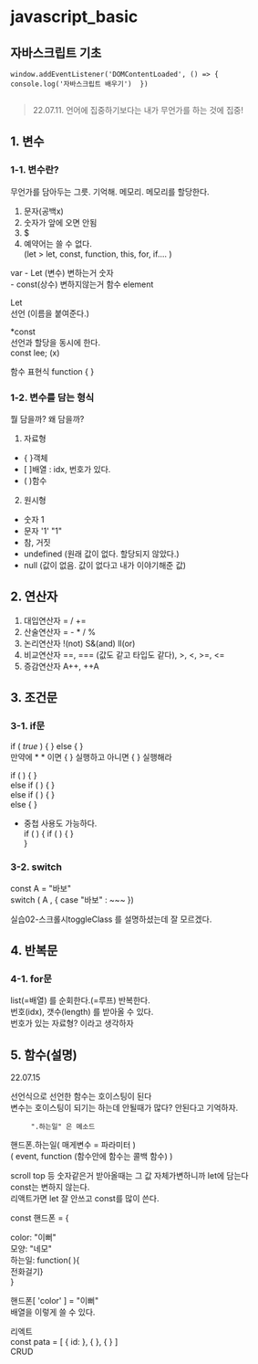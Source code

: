 ﻿# javascript_basic  
자바스크립트 기초
-----------------  
  
```
window.addEventListener('DOMContentLoaded', () => {
console.log('자바스크립트 배우기')  })  
  
```  
  
  > 22.07.11. 언어에 집중하기보다는 내가 무언가를 하는 것에 집중!  
## 1. 변수  
### 1-1. 변수란? 
무언가를 담아두는 그릇. 기억해. 메모리. 메모리를 할당한다.  
  
1) 문자(공백x)  
2) 숫자가 앞에 오면 안됨  
3) $  
4) 예약어는 쓸 수 없다.  
(let > let, const, function, this, for, if.... )  

var  - Let (변수) 변하는거          숫자  
      - const(상수) 변하지않는거   함수 element  

Let  
선언 (이름을 붙여준다.)  

*const  
선언과 할당을 동시에 한다.  
const lee; (x)  


함수 표현식  function { }  

### 1-2. 변수를 담는 형식  
뭘 담을까? 왜 담을까?  

1) 자료형  
- { }객체  
- [ ]배열 : idx, 번호가 있다.  
- ( )함수  

2) 원시형  
- 숫자 1  
- 문자 '1' "1"  
- 참, 거짓  
- undefined (원래 값이 없다. 할당되지 않았다.)  
- null (값이 없음. 값이 없다고 내가 이야기해준 값)  
  
## 2. 연산자  
1. 대입연산자 = / +=  
2. 산술연산자 = - * / %  
3. 논리연산자 !(not) S&(and) ll(or)  
4. 비교연산자 ==, === (값도 같고 타입도 같다), >, <, >=, <=  
5. 증감연산자 A++, ++A   
  
## 3. 조건문 
### 3-1. if문 
if ( *true* ) { } else { }  
만약에 * * 이면 { } 실행하고  아니면 { } 실행해라  
  
if ( ) { }  
else if ( ) { }  
else if ( ) { }  
else { }  
  
* 중첩 사용도 가능하다.  
if ( ) { 
if ( ) { }  
}  
  
### 3-2. switch  
  
const A = "바보"  
switch ( A , { case "바보" : ~~~ })  
  
실습02-스크롤시toggleClass 를 설명하셨는데 잘 모르겠다.  
  
## 4. 반복문  
### 4-1. for문  
  
list(=배열) 를 순회한다.(=루프) 반복한다.   
번호(idx), 갯수(length) 를 받아올 수 있다.   
번호가 있는 자료형? 이라고 생각하자  
  
## 5. 함수(설명)  
22.07.15  
  
선언식으로 선언한 함수는 호이스팅이 된다  
변수는 호이스팅이 되기는 하는데 안될때가 많다? 안된다고 기억하자.  
  
         ".하는일" 은 메소드  
핸드폰.하는일( 매게변수 = 파라미터 )  
( event, function (함수안에 함수는 콜백 함수) )  
  
scroll top 등 숫자같은거 받아올때는 그 값 자체가변하니까 let에 담는다  
const는 변하지 않는다.  
리액트가면 let 잘 안쓰고 const를 많이 쓴다.  
       
const 핸드폰 = {      

color: "이뻐"  
모양: "네모"  
하는일: function( ){  
전화걸기}  
}  
  
핸드폰[ 'color' ] = "이뻐"   
배열을 이렇게 쓸 수 있다.  
  
  
리엑트  
const pata = [ { id:  }, {  }, {  } ]  
CRUD  